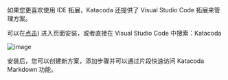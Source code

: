 如果您更喜欢使用 IDE 拓展，Katacoda 还提供了 Visual Studio Code 拓展来管理方案。

可以在[点击](https://marketplace.visualstudio.com/items/Katacoda.vscode/)) 进入页面安装，或者直接在  Visual Studio Code 中搜索：Katacoda

![image](https://tva2.sinaimg.cn/large/ad5fbf65gy1gd65rzyzuej20kb05m3zc.jpg)

安装后，您可以创建新方案，添加步骤并可以通过片段快速访问 Katacoda Markdown 功能。
